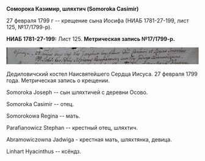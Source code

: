 **Соморока Казимир, шляхтич (Somoroka Casimir)**

27 февраля 1799 г -- крещение сына Иосифа (НИАБ 1781-27-199, лист 125,
№17/1799-р).

**НИАБ 1781-27-199:** Лист 125. **Метрическая запись №17/1799-р.**

![](./media/2302f56f32c5c51bb1abe6b1b00ae3f1a9b5f80d.png)

Дедиловичский костел Наисвятейшего Сердца Иисуса. 27 февраля 1799 года.
Метрическая запись о крещении.

Somoroka Joseph -- сын шляхтичей с деревни Осово.

Somoroka Casimir -- отец.

Somorokowa Regina -- мать.

Parafianowicz Stephan -- крестный отец, шляхтич.

Abramowiczowna Jadwiga - крестная мать, шляхтянка, девица.

Linhart Hyacinthus -- ксёндз.
